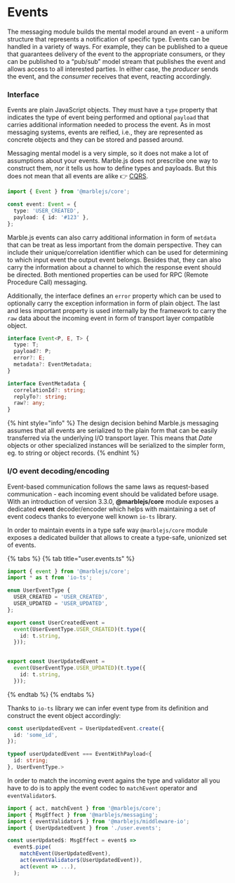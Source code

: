 # Events

The messaging module builds the mental model around an event - a uniform structure that represents a notification of specific type. Events can be handled in a variety of ways. For example, they can be published to a queue that guarantees delivery of the event to the appropriate consumers, or they can be published to a “pub/sub” model stream that publishes the event and allows access to all interested parties. In either case, the _producer_ sends the event, and the _consumer_ receives that event, reacting accordingly.

### Interface

Events are plain JavaScript objects. They must have a `type` property that indicates the type of event being performed and optional `payload` that carries additional information needed to process the event. As in most messaging systems, events are reified, i.e., they are represented as concrete objects and they can be stored and passed around.

Messaging mental model is a very simple, so it does not make a lot of assumptions about your events. Marble.js does not prescribe one way to construct them, nor it tells us how to define types and payloads. But this does not mean that all events are alike  👉 [CQRS](../cqrs.md).

```typescript
import { Event } from '@marblejs/core';

const event: Event = {
  type: 'USER_CREATED',
  payload: { id: '#123' },
};
```

Marble.js events can also carry additional information in form of  `metdata` that can be treat as less important from the domain perspective. They can include their unique/correlation identifier which can be used for determining to which input event the output event belongs. Besides that, they can also carry the information about a channel to which the response event should be directed. Both mentioned properties can be used for RPC \(Remote Procedure Call\) messaging.

Additionally, the interface defines an `error` property which can be used to optionally carry the exception information in form of plain object. The last and less important property is used internally by the framework to carry the `raw` data about the incoming event in form of transport layer compatible object.

```typescript
interface Event<P, E, T> {
  type: T;
  payload?: P;
  error?: E;
  metadata?: EventMetadata;
}

```

```typescript
interface EventMetadata {
  correlationId?: string;
  replyTo?: string;
  raw?: any;
}
```

{% hint style="info" %}
The design decision behind Marble.js messaging assumes that all events are serialized to the plain form that can be easily transferred via the underlying I/O transport layer. This means that _Date_ objects or other specialized instances will be serialized to the simpler form, eg. to string or object records.
{% endhint %}

### I/O event decoding/encoding

Event-based communication follows the same laws as request-based communication - each incoming event should be validated before usage. With an introduction of version 3.3.0, **@marblejs/core** module exposes a dedicated **event** decoder/encoder which helps with maintaining a set of event codecs thanks to everyone well known `io-ts` library.

In order to maintain events in a type safe way `@marblejs/core` module exposes a dedicated builder that allows to create a type-safe, unionized set of events.

{% tabs %}
{% tab title="user.events.ts" %}
```typescript
import { event } from '@marblejs/core';
import * as t from 'io-ts';

enum UserEventType {
  USER_CREATED = 'USER_CREATED',
  USER_UPDATED = 'USER_UPDATED',
};

export const UserCreatedEvent =
  event(UserEventType.USER_CREATED)(t.type({
    id: t.string,
  }));
  

export const UserUpdatedEvent =
  event(UserEventType.USER_UPDATED)(t.type({
    id: t.string,
  }));
```
{% endtab %}
{% endtabs %}

Thanks to `io-ts` library we can infer event type from its definition and construct the event object accordingly:

```typescript
const userUpdatedEvent = UserUpdatedEvent.create({ 
  id: 'some_id',
});

typeof userUpdatedEvent === EventWithPayload<{
  id: string;
}, UserEventType.>
```

In order to match the incoming event agains the type and validator all you have to do is to apply the event codec to `matchEvent` operator and `eventValidator$`.

```typescript
import { act, matchEvent } from '@marblejs/core';
import { MsgEffect } from '@marblejs/messaging';
import { eventValidator$ } from '@marblejs/middleware-io';
import { UserUpdatedEvent } from './user.events';

const userUpdated$: MsgEffect = event$ =>
  event$.pipe(
    matchEvent(UserUpdatedEvent),
    act(eventValidator$(UserUpdatedEvent)),
    act(event => ...),
  );
```

